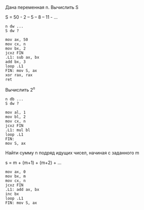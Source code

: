 Дана переменная n. Вычислить S

S = 50 - 2 – 5 – 8 – 11 - …

```x86asm
n dw ...
S dw ?

mov ax, 50
mov cx, n
mov bx, 2
jcxz FIN
.L1: sub ax, bx
add bx, 3
loop .L1
FIN: mov S, ax
xor rax, rax
ret
```

Вычислить $2^n$

```x86asm
n db ...
S dw ?

mov al, 1
mov bl, 2
mov cx, n
jcxz FIN
.L1: mul bl
loop .L1
FIN:
mov S, ax
```

Найти сумму n подряд идущих чисел, начиная с заданного m

s = m + (m+1) + (m+2) + …

```x86asm
mov ax, 0
mov bx, m
mov cx, n
jcxz FIN
.L1: add ax, bx
inc bx
loop .L1
FIN: mov S, ax
```
